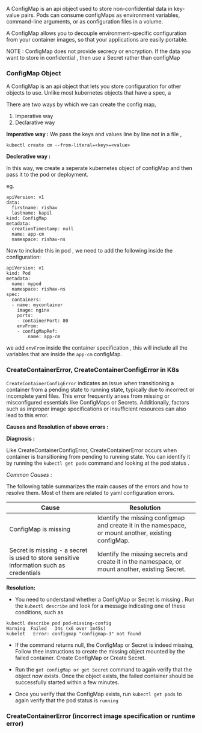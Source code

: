 

A ConfigMap is an api object used to store non-confidential data in key-value pairs. Pods can consume configMaps as environment variables, command-line arguments, or as configuration files in a volume. 

A ConfigMap allows you to decouple environment-specific configuration from your container images, so that your applications are easily portable. 


NOTE : ConfigMap does not provide secrecy or encryption. If the data you want to store in confidential , then use a Secret rather than configMap



### ConfigMap Object 

A ConfigMap is an api object that lets you store configuration for other objects to use. Unlike most kubernetes objects that have a spec, a 



There are two ways by which we can create the config map, 

1. Imperative way 
2. Declarative way 


**Imperative way :** We pass the keys and values line by line not in a file ,


```
kubectl create cm --from-literal=<key>=<value>
```



**Declerative way :** 

In this way, we create a seperate kubernetes object of configMap and then pass it to the pod or deployment. 

eg. 

```
apiVersion: v1
data:
  firstname: rishav
  lastname: kapil
kind: ConfigMap
metadata:
  creationTimestamp: null
  name: app-cm
  namespace: rishav-ns

```

Now to include this in pod , we need to add the following inside the configuration: 


```
apiVersion: v1
kind: Pod
metadata:
  name: mypod
  namespace: rishav-ns
spec:
  containers:
  - name: mycontainer
    image: nginx
    ports:
    - containerPort: 80
    envFrom:
    - configMapRef:
        name: app-cm

```



we add `envFrom` inside the container specification , this will include all the variables that are inside the `app-cm` configMap. 

### CreateContainerError, CreateContainerConfigError in K8s

`CreateContainerConfigError` indicates an issue when transitioning a container from a pending state to running state, typically due to incorrect or incomplete yaml files. This error frequently arises from missing or misconfigured essentials like ConfigMaps or Secrets. Additionally, factors such as improper image specifications or insufficient resources can also lead to this error. 


**Causes and Resolution of above errors :** 

**Diagnosis :** 

Like CreateContainerConfigError, CreateContainerError occurs when container is transitioning from pending to running state. You can identify it by running the `kubectl get pods` command and looking at the pod status . 

*Common Causes :* 

The following table summarizes the main causes of the errors and how to resolve them. Most of them are related to yaml configuration errors. 


| Cause                                                                                   | Resolution                                                                                           |
| --------------------------------------------------------------------------------------- | ---------------------------------------------------------------------------------------------------- |
| ConfigMap is missing                                                                    | Identify the missing configmap and create it in the namespace, or mount another, existing configMap. |
| Secret is missing - a secret is used to store sensitive information such as credentials | Identify the missing secrets and create it in the namespace, or mount another, existing Secret.      |


**Resolution:** 
* You need to understand whether a ConfigMap or Secret is missing . Run the `kubectl describe` and look for a message indicating one of these conditions, such as 

```
kubectl describe pod pod-missing-config
Warning  Failed   34s (x6 over 1m45s)    
kubelet   Error: configmap "configmap-3" not found
```

*  If the command returns null, the ConfigMap or Secret is indeed missing, Follow thee instructions to create the missing object mounted by the failed container.  Create ConfigMap or Create Secret. 

* Run the `get configMap or get Secret` command to again verify that the object now exists. Once the object exists, the failed container should be successfully started within a few minutes. 
* Once you verify that the ConfigMap exists, run `kubectl get pods` to again verify that the pod status is `running`


### CreateContainerError (incorrect image specification or runtime error) 